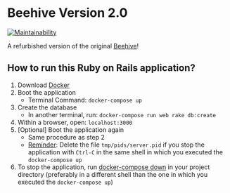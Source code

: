 # Beehive Version 2.0
[![Maintainability](https://api.codeclimate.com/v1/badges/71f402a5d24ba24e38de/maintainability)](https://codeclimate.com/github/ulab-advanced-technologies-group/Beehive-v2/maintainability)

A refurbished version of the original [Beehive](https://github.com/ucberkeley/Beehive)!

## How to run this Ruby on Rails application?
1. Download [Docker](https://docker.com)
2. Boot the application
    - Terminal Command: `docker-compose up`
3. Create the database
    - In another terminal, run: `docker-compose run web rake db:create`
4. Within a browser, open: `localhost:3000`
5. [Optional] Boot the application again
    - Same procedure as step 2
    - [Reminder](https://docs.docker.com/compose/rails/): Delete the file `tmp/pids/server.pid` if you stop the application with `Ctrl-C` in the same shell in which you executed the `docker-compose up`
6. To stop the application, run [docker-compose down](https://docs.docker.com/compose/reference/down/) in your project directory (preferably in a different shell than the one in which you executed the `docker-compose up`)
